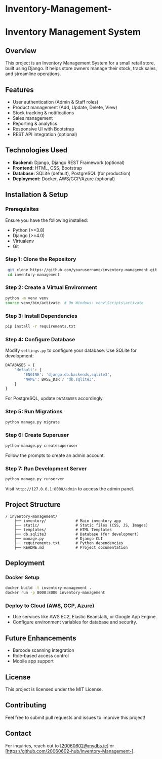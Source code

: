 # Inventory-Management-
# Inventory Management System

## Overview
This project is an Inventory Management System for a small retail store, built using Django. It helps store owners manage their stock, track sales, and streamline operations.

## Features
- User authentication (Admin & Staff roles)
- Product management (Add, Update, Delete, View)
- Stock tracking & notifications
- Sales management
- Reporting & analytics
- Responsive UI with Bootstrap
- REST API integration (optional)

## Technologies Used
- **Backend:** Django, Django REST Framework (optional)
- **Frontend:** HTML, CSS, Bootstrap
- **Database:** SQLite (default), PostgreSQL (for production)
- **Deployment:** Docker, AWS/GCP/Azure (optional)

## Installation & Setup
### Prerequisites
Ensure you have the following installed:
- Python (>=3.8)
- Django (>=4.0)
- Virtualenv
- Git

### Step 1: Clone the Repository
```bash
 git clone https://github.com/yourusername/inventory-management.git
 cd inventory-management
```

### Step 2: Create a Virtual Environment
```bash
python -m venv venv
source venv/bin/activate  # On Windows: venv\Scripts\activate
```

### Step 3: Install Dependencies
```bash
pip install -r requirements.txt
```

### Step 4: Configure Database
Modify `settings.py` to configure your database. Use SQLite for development:
```python
DATABASES = {
    'default': {
        'ENGINE': 'django.db.backends.sqlite3',
        'NAME': BASE_DIR / "db.sqlite3",
    }
}
```
For PostgreSQL, update `DATABASES` accordingly.

### Step 5: Run Migrations
```bash
python manage.py migrate
```

### Step 6: Create Superuser
```bash
python manage.py createsuperuser
```
Follow the prompts to create an admin account.

### Step 7: Run Development Server
```bash
python manage.py runserver
```
Visit `http://127.0.0.1:8000/admin` to access the admin panel.

## Project Structure
```
/ inventory-management/
    ├── inventory/             # Main inventory app
    ├── static/                # Static files (CSS, JS, Images)
    ├── templates/             # HTML Templates
    ├── db.sqlite3             # Database (for development)
    ├── manage.py              # Django CLI
    ├── requirements.txt       # Python dependencies
    ├── README.md              # Project documentation
```

## Deployment
### Docker Setup
```bash
docker build -t inventory-management .
docker run -p 8000:8000 inventory-management
```

### Deploy to Cloud (AWS, GCP, Azure)
- Use services like AWS EC2, Elastic Beanstalk, or Google App Engine.
- Configure environment variables for database and security.

## Future Enhancements
- Barcode scanning integration
- Role-based access control
- Mobile app support

## License
This project is licensed under the MIT License.

## Contributing
Feel free to submit pull requests and issues to improve this project!

## Contact
For inquiries, reach out to [20060602@mydbs.ie] or [https://github.com/20060602-hub/Inventory-Management-].

